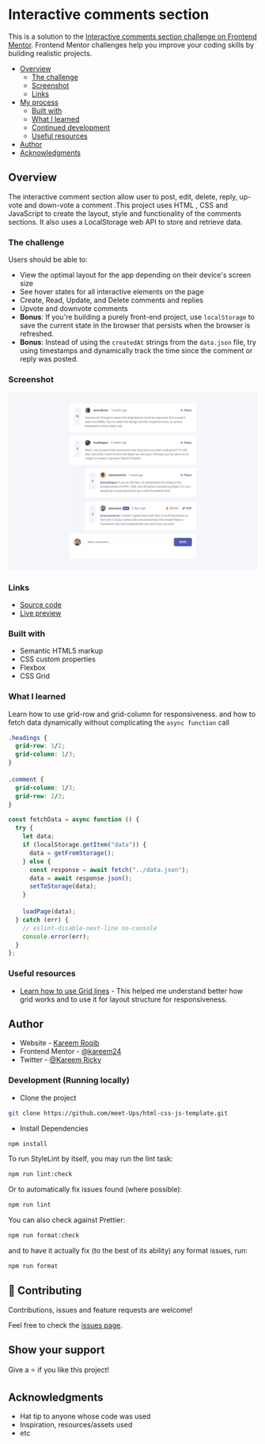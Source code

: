# Interactive comments section

This is a solution to the [Interactive comments section challenge on Frontend Mentor](https://www.frontendmentor.io/challenges/interactive-comments-section-iG1RugEG9). Frontend Mentor challenges help you improve your coding skills by building realistic projects.

- [Overview](#overview)
  - [The challenge](#the-challenge)
  - [Screenshot](#screenshot)
  - [Links](#links)
- [My process](#my-process)
  - [Built with](#built-with)
  - [What I learned](#what-i-learned)
  - [Continued development](#continued-development)
  - [Useful resources](#useful-resources)
- [Author](#author)
- [Acknowledgments](#acknowledgments)

## Overview

The interactive comment section allow user to post, edit, delete, reply, up-vote and down-vote a comment .This project uses HTML , CSS and JavaScript to create the layout, style and functionality of the comments sections. It also uses a LocalStorage web API to store and retrieve data.

### The challenge

Users should be able to:

- View the optimal layout for the app depending on their device's screen size
- See hover states for all interactive elements on the page
- Create, Read, Update, and Delete comments and replies
- Upvote and downvote comments
- **Bonus**: If you're building a purely front-end project, use `localStorage` to save the current state in the browser that persists when the browser is refreshed.
- **Bonus**: Instead of using the `createdAt` strings from the `data.json` file, try using timestamps and dynamically track the time since the comment or reply was posted.

### Screenshot

![](./design/desktop-design.jpg)

### Links

- [Source code](https://github.com/kareem24/interactive-comment)
- [Live preview](https://interactive-comments-sections-r.netlify.app)

### Built with

- Semantic HTML5 markup
- CSS custom properties
- Flexbox
- CSS Grid

### What I learned

Learn how to use grid-row and grid-column for responsiveness.
and how to fetch data dynamically without complicating the `async function` call

```css
.headings {
  grid-row: 1/2;
  grid-column: 1/3;
}

.comment {
  grid-column: 1/3;
  grid-row: 2/3;
}
```

```js
const fetchData = async function () {
  try {
    let data;
    if (localStorage.getItem("data")) {
      data = getFromStorage();
    } else {
      const response = await fetch("../data.json");
      data = await response.json();
      setToStorage(data);
    }

    loadPage(data);
  } catch (err) {
    // eslint-disable-next-line no-console
    console.error(err);
  }
};
```

### Useful resources

- [Learn how to use Grid lines](https://youtu.be/J5GWyiWU2H8?si=hbp09X2c7h2sLrHS) - This helped me understand better how grid works and to use it for layout structure for responsiveness.

## Author

- Website - [Kareem Roqib](https://github.com/kareem24)
- Frontend Mentor - [@kareem24](https://www.frontendmentor.io/profile/kareem24)
- Twitter - [@Kareem Ricky](https://www.twitter.com/adekunle1855)

### Development (Running locally)

- Clone the project

```bash
git clone https://github.com/meet-Ups/html-css-js-template.git

```

- Install Dependencies

```bash
npm install
```

To run StyleLint by itself, you may run the lint task:

```bash
npm run lint:check
```

Or to automatically fix issues found (where possible):

```bash
npm run lint
```

You can also check against Prettier:

```bash
npm run format:check
```

and to have it actually fix (to the best of its ability) any format issues, run:

```bash
npm run format
```

## 🤝 Contributing

Contributions, issues and feature requests are welcome!

Feel free to check the [issues page](../../issues).

## Show your support

Give a ⭐️ if you like this project!

## Acknowledgments

- Hat tip to anyone whose code was used
- Inspiration, resources/assets used
- etc

```

```
